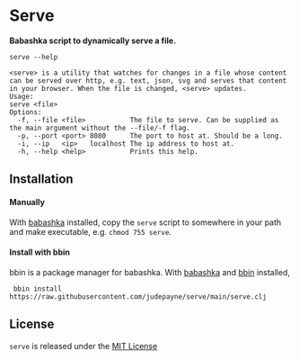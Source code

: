 # Serve

**Babashka script to dynamically serve a file.**


    serve --help
    
    <serve> is a utility that watches for changes in a file whose content can be served over http, e.g. text, json, svg and serves that content in your browser. When the file is changed, <serve> updates.
    Usage:
    serve <file>
    Options:
      -f, --file <file>           The file to serve. Can be supplied as the main argument without the --file/-f flag.
      -p, --port <port> 8080      The port to host at. Should be a long.
      -i, --ip   <ip>   localhost The ip address to host at.
      -h, --help <help>           Prints this help.


## Installation

#### Manually
With [babashka](https://github.com/babashka/babashka) installed, copy the `serve` script to somewhere in your path and make executable, e.g. `chmod 755 serve`.

#### Install with bbin
bbin is a package manager for babashka.
With [babashka](https://github.com/babashka/babashka) and [bbin](https://github.com/babashka/bbin) installed,

     bbin install https://raw.githubusercontent.com/judepayne/serve/main/serve.clj


## License

`serve` is released under the [MIT License](LICENSE)
